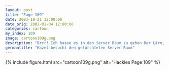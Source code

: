 ```yaml
---
layout: post
title: "Page 109"
date: 2003-10-21 12:00:00
date_orig: 2002-01-04 12:00:00
categories: cartoon
my_index: 109
image: cartoon109g.png
description: "Brrr! Ich hasse es in den Server Raum zu gehen Der Lärm, die kalte Luft Wer kann es nur in dieser rauen Umgebung aushalten Peter Percy Hazel"
germantitle: "Hazel besucht den gefürchteten Server Raum"
---
```


{% include figure.html src="cartoon109g.png" alt="Hackles Page 109"  %}
